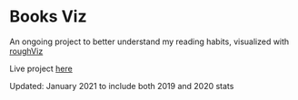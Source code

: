 # Books Viz
An ongoing project to better understand my reading habits, visualized with [roughViz](https://github.com/jwilber/roughViz)

Live project [here](https://ericayee.com/books-viz/)

Updated: January 2021 to include both 2019 and 2020 stats